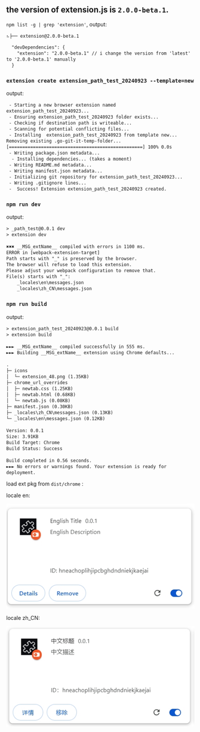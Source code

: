 ## the version of extension.js is `2.0.0-beta.1`.

`npm list -g | grep 'extension'`, output:

```
⠦├── extension@2.0.0-beta.1
```

```json5
  "devDependencies": {
    "extension": "2.0.0-beta.1" // i change the version from 'latest' to '2.0.0-beta.1' manually
  }
```

### `extension create extension_path_test_20240923 --template=new` 

output:

```
 - Starting a new browser extension named extension_path_test_20240923...
 - Ensuring extension_path_test_20240923 folder exists...
 - Checking if destination path is writeable...
 - Scanning for potential conflicting files...
 - Installing  extension_path_test_20240923 from template new...
Removing existing .go-git-it-temp-folder...
[==================================================] 100% 0.0s
 - Writing package.json metadata...
  - Installing dependencies... (takes a moment)
 - Writing README.md metadata...
 - Writing manifest.json metadata...
 - Initializing git repository for extension_path_test_20240923...
 - Writing .gitignore lines...
 -  Success! Extension extension_path_test_20240923 created.
```

### `npm run dev` 

output:

```
> _path_test@0.0.1 dev
> extension dev

✖︎✖︎✖︎ __MSG_extName__ compiled with errors in 1100 ms.
ERROR in [webpack-extension-target]
Path starts with "_" is preserved by the browser.
The browser will refuse to load this extension.
Please adjust your webpack configuration to remove that.
File(s) starts with "_":
    _locales\en\messages.json
    _locales\zh_CN\messages.json
```

### `npm run build` 

output:

```
> extension_path_test_20240923@0.0.1 build
> extension build

►►► __MSG_extName__ compiled successfully in 555 ms.
►►► Building __MSG_extName__ extension using Chrome defaults...

.
├─ icons
│  └─ extension_48.png (1.35KB)
├─ chrome_url_overrides
│  ├─ newtab.css (1.25KB)
│  ├─ newtab.html (0.68KB)
│  └─ newtab.js (0.08KB)
├─ manifest.json (0.30KB)
├─ _locales\zh_CN\messages.json (0.13KB)
└─ _locales\en\messages.json (0.12KB)

Version: 0.0.1
Size: 3.91KB
Build Target: Chrome
Build Status: Success

Build completed in 0.56 seconds.
►►► No errors or warnings found. Your extension is ready for deployment.
```

load ext pkg from `dist/chrome` :

locale en:

![](./en.png)

locale zh_CN:

![](./zh_CN.png)

